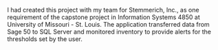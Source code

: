 I had created this project with my team for Stemmerich, Inc., as one requirement of the capstone project in Information Systems 4850 at University of Missouri - St. Louis.  The application transferred data from Sage 50 to SQL Server and monitored inventory to provide alerts for the thresholds set by the user.